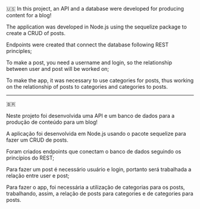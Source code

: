 🇺🇸
In this project, an API and a database were developed for producing content for a blog!

The application was developed in Node.js using the sequelize package to create a CRUD of posts.

Endpoints were created that connect the database following REST principles;

To make a post, you need a username and login, so the relationship between user and post will be worked on;

To make the app, it was necessary to use categories for posts, thus working on the relationship of posts to categories and categories to posts.

___________

🇧🇷

Neste projeto foi desenvolvida uma API e um banco de dados para a produção de conteúdo para um blog!

A aplicação foi desenvolvida em Node.js usando o pacote sequelize para fazer um CRUD de posts.

Foram criados endpoints que conectam o banco de dados seguindo os princípios do REST;

Para fazer um post é necessário usuário e login, portanto será trabalhada a relação entre user e post;

Para fazer o app, foi necessária a utilização de categorias para os posts, trabalhando, assim, a relação de posts para categories e de categories para posts.
